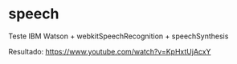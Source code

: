 # speech
Teste IBM Watson + webkitSpeechRecognition + speechSynthesis 

Resultado:
https://www.youtube.com/watch?v=KpHxtUjAcxY
